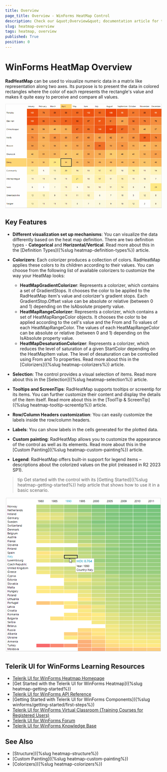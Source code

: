 ```yaml
---
title: Overview
page_title: Overview - WinForms HeatMap Control
description: Check our &quot;Overview&quot; documentation article for the RadHeatMap WinForms control.
slug: heatmap-overview
tags: heatmap, overview
published: True
position: 0
---
```


# WinForms HeatMap Overview

**RadHeatMap** can be used to visualize numeric data in a matrix like representation along two axes. Its purpose is to present the data in colored rectangles where the color of each represents the rectangle's value and makes it quite easy to perceive and compare all values.

![WinForms RadHeatMap Overview](images/heatmap-overview002.gif)

## Key Features

* **Different visualization set up mechanisms**: You can visualize the data differently based on the heat map definition. There are two definition types - **Categorical** and **Horizontal/Vertical**. Read more about this in the [Definition Types]({%slug heatmap-definition-types%}) article.

* **Colorizers**: Each colorizer produces a collection of colors. RadHeatMap applies these colors to its children according to their values.  You can choose from the following list of available colorizers to customize the way your HeatMap looks:
	* **HeatMapGradientColorizer**: Represents a colorizer, which contains a set of GradientStops. It chooses the color to be applied to the RadHeatMap item's value and colorizer's gradient stops. Each GradientStop.Offset value can be absolute or relative (between 0 and 1) depending on the IsAbsolute property value.
	* **HeatMapRangeColorizer**: Represents a colorizer, which contains a set of HeatMapRangeColor objects. It chooses the color to be applied according to the cell's value and the From and To values of each HeatMapRangeColor. The values of each HeatMapRangeColor can be absolute or relative (between 0 and 1) depending on the IsAbsolute property value.
	* **HeatMapDesaturationColorizer**: Represents a colorizer, which reduces the level of saturation of a given StartColor depending on the HeatMapItem value. The level of desaturation can be controlled using From and To properties. 
Read more about this in the [Colorizers]({%slug heatmap-colorizers%}) article.

* **Selection**: The control provides a visual selection of items. Read more about this in the [Selection]({%slug heatmap-selection%}) article.

* **Tooltips and ScreenTips**: RadHeatMap supports tooltips or screentip for its items. You can further customize their content and display the details of the item itself. Read more about this in the [ToolTip & ScreenTip]({%slug heatmap-tooltip-screentip%}) article.

* **Row/Column Headers customization**: You can easily customize the labels inside the row/column headers. 

* **Labels**: You can show labels in the cells generated for the plotted data. 

* **Custom painting**: RadHeatMap allows you to customize the appearance of the control as well as its elements. Read more about this in the [Custom Painting]({%slug heatmap-custom-painting%}) article.

* **Legend**: RadHeatMap offers built-in support for legend items – descriptions about the colorized values on the plot (released in R2 2023 SP1). 

>tip Get started with the control with its [Getting Started]({%slug heatmap-getting-started%}) help article that shows how to use it in a basic scenario.

![WinForms RadHeatMap Overview Sample](images/heatmap-overview001.png)


## Telerik UI for WinForms Learning Resources
* [Telerik UI for WinForms Heatmap Homepage](https://www.telerik.com/products/winforms/heatmap.aspx)
* [Get Started with the Telerik UI for WinForms Heatmap]({%slug heatmap-getting-started%})
* [Telerik UI for WinForms API Reference](https://docs.telerik.com/devtools/winforms/api/)
* [Getting Started with Telerik UI for WinForms Components]({%slug winforms/getting-started/first-steps%})
* [Telerik UI for WinForms Virtual Classroom (Training Courses for Registered Users)](https://learn.telerik.com/learn/course/external/view/elearning/17/TelerikUIforWinForms) 
* [Telerik UI for WinForms Forum](https://www.telerik.com/forums/winforms)
* [Telerik UI for WinForms Knowledge Base](https://docs.telerik.com/devtools/winforms/knowledge-base)

## See Also

* [Structure]({%slug heatmap-structure%}) 
* [Custom Painting]({%slug heatmap-custom-painting%}) 
* [Colorizers]({%slug heatmap-colorizers%})

